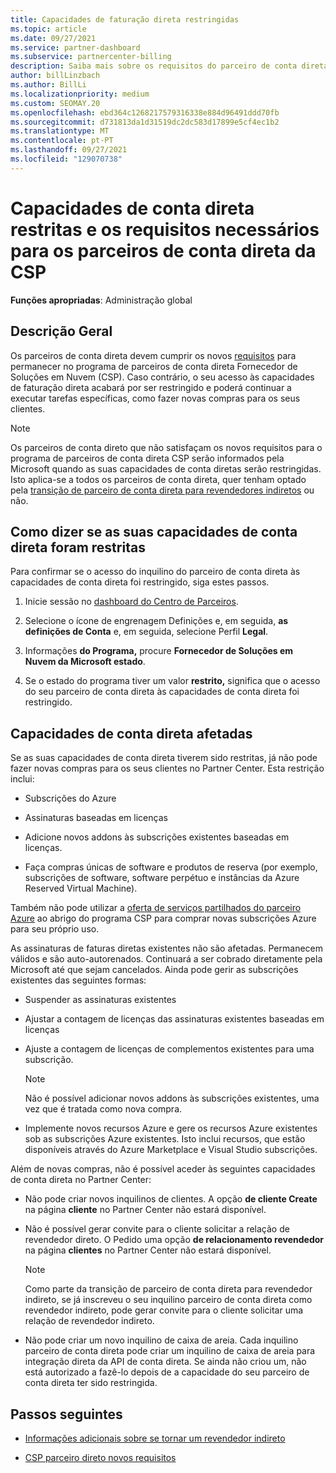 ```yaml
---
title: Capacidades de faturação direta restringidas
ms.topic: article
ms.date: 09/27/2021
ms.service: partner-dashboard
ms.subservice: partnercenter-billing
description: Saiba mais sobre os requisitos do parceiro de conta direta Fornecedor de Soluções em Nuvem (CSP) e o que fazer para evitar que as capacidades sejam restringidas. Descubra se as suas capacidades foram restritas.
author: billLinzbach
ms.author: BillLi
ms.localizationpriority: medium
ms.custom: SEOMAY.20
ms.openlocfilehash: ebd364c1268217579316338e884d96491ddd70fb
ms.sourcegitcommit: d731813da1d31519dc2dc583d17899e5cf4ec1b2
ms.translationtype: MT
ms.contentlocale: pt-PT
ms.lasthandoff: 09/27/2021
ms.locfileid: "129070738"
---
```

# <a name="restricted-direct-bill-capabilities-and-the-requirements-needed-for-csp-direct-bill-partners"></a>Capacidades de conta direta restritas e os requisitos necessários para os parceiros de conta direta da CSP

**Funções apropriadas**: Administração global

## <a name="overview"></a>Descrição Geral

Os parceiros de conta direta devem cumprir os novos [requisitos](direct-partner-new-requirements.md) para permanecer no programa de parceiros de conta direta Fornecedor de Soluções em Nuvem (CSP). Caso contrário, o seu acesso às capacidades de faturação direta acabará por ser restringido e poderá continuar a executar tarefas específicas, como fazer novas compras para os seus clientes.

> [!Note]
> Os parceiros de conta direto que não satisfaçam os novos requisitos para o programa de parceiros de conta direta CSP serão informados pela Microsoft quando as suas capacidades de conta diretas serão restringidas. Isto aplica-se a todos os parceiros de conta direta, quer tenham optado pela [transição de parceiro de conta direta para revendedores indiretos](transition-direct-to-indirect.md) ou não.  

## <a name="how-to-tell-if-your-direct-bill-capabilities-has-been-restricted"></a>Como dizer se as suas capacidades de conta direta foram restritas

Para confirmar se o acesso do inquilino do parceiro de conta direta às capacidades de conta direta foi restringido, siga estes passos.

1. Inicie sessão no [dashboard do Centro de Parceiros](https://partner.microsoft.com/dashboard).

2. Selecione o ícone de engrenagem Definições e, em seguida, **as definições de Conta** e, em seguida, selecione Perfil **Legal**.

3. Informações **do Programa,** procure **Fornecedor de Soluções em Nuvem da Microsoft estado**.

4. Se o estado do programa tiver um valor **restrito,** significa que o acesso do seu parceiro de conta direta às capacidades de conta direta foi restringido.

## <a name="affected-direct-bill-capabilities"></a>Capacidades de conta direta afetadas

Se as suas capacidades de conta direta tiverem sido restritas, já não pode fazer novas compras para os seus clientes no Partner Center. Esta restrição inclui:

- Subscrições do Azure

- Assinaturas baseadas em licenças

- Adicione novos addons às subscrições existentes baseadas em licenças.

- Faça compras únicas de software e produtos de reserva (por exemplo, subscrições de software, software perpétuo e instâncias da Azure Reserved Virtual Machine).

Também não pode utilizar a [oferta de serviços partilhados do parceiro Azure](shared-services.md) ao abrigo do programa CSP para comprar novas subscrições Azure para seu próprio uso.

As assinaturas de faturas diretas existentes não são afetadas. Permanecem válidos e são auto-autorenados. Continuará a ser cobrado diretamente pela Microsoft até que sejam cancelados. Ainda pode gerir as subscrições existentes das seguintes formas:

- Suspender as assinaturas existentes

- Ajustar a contagem de licenças das assinaturas existentes baseadas em licenças

- Ajuste a contagem de licenças de complementos existentes para uma subscrição. 

    >[!Note]
    >Não é possível adicionar novos addons às subscrições existentes, uma vez que é tratada como nova compra.

- Implemente novos recursos Azure e gere os recursos Azure existentes sob as subscrições Azure existentes. Isto inclui recursos, que estão disponíveis através do Azure Marketplace e Visual Studio subscrições.

Além de novas compras, não é possível aceder às seguintes capacidades de conta direta no Partner Center:

- Não pode criar novos inquilinos de clientes. A opção **de cliente Create** na página **cliente** no Partner Center não estará disponível.

- Não é possível gerar convite para o cliente solicitar a relação de revendedor direto. O Pedido uma opção **de relacionamento revendedor** na página **clientes** no Partner Center não estará disponível.

    >[!NOTE]
    >Como parte da transição de parceiro de conta direta para revendedor indireto, se já inscreveu o seu inquilino parceiro de conta direta como revendedor indireto, pode gerar convite para o cliente solicitar uma relação de revendedor indireto.

- Não pode criar um novo inquilino de caixa de areia. Cada inquilino parceiro de conta direta pode criar um inquilino de caixa de areia para integração direta da API de conta direta. Se ainda não criou um, não está autorizado a fazê-lo depois de a capacidade do seu parceiro de conta direta ter sido restringida.  

## <a name="next-steps"></a>Passos seguintes

- [Informações adicionais sobre se tornar um revendedor indireto](https://assetsprod.microsoft.com/csp-directbill-to-indirect-transition.pdf)

- [CSP parceiro direto novos requisitos](direct-partner-new-requirements.md)
